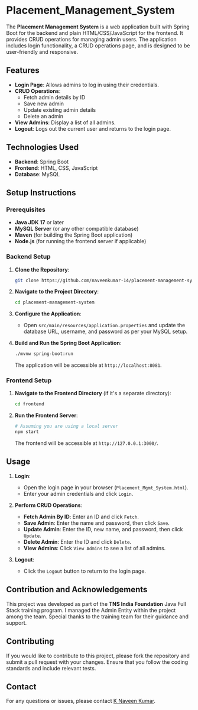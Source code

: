 # Placement_Management_System

The **Placement Management System** is a web application built with Spring Boot for the backend and plain HTML/CSS/JavaScript for the frontend. It provides CRUD operations for managing admin users. The application includes login functionality, a CRUD operations page, and is designed to be user-friendly and responsive.

## Features

- **Login Page**: Allows admins to log in using their credentials.
- **CRUD Operations**:
  - Fetch admin details by ID
  - Save new admin
  - Update existing admin details
  - Delete an admin
- **View Admins**: Display a list of all admins.
- **Logout**: Logs out the current user and returns to the login page.

## Technologies Used

- **Backend**: Spring Boot
- **Frontend**: HTML, CSS, JavaScript
- **Database**: MySQL

## Setup Instructions

### Prerequisites

- **Java JDK 17** or later
- **MySQL Server** (or any other compatible database)
- **Maven** (for building the Spring Boot application)
- **Node.js** (for running the frontend server if applicable)

### Backend Setup

1. **Clone the Repository**:
   ```bash
   git clone https://github.com/naveenkumar-14/placement-management-system.git
   ```

2. **Navigate to the Project Directory**:
   ```bash
   cd placement-management-system
   ```

3. **Configure the Application**:
   - Open `src/main/resources/application.properties` and update the database URL, username, and password as per your MySQL setup.

4. **Build and Run the Spring Boot Application**:
   ```bash
   ./mvnw spring-boot:run
   ```
   The application will be accessible at `http://localhost:8081`.

### Frontend Setup

1. **Navigate to the Frontend Directory** (if it's a separate directory):
   ```bash
   cd frontend
   ```

2. **Run the Frontend Server**:
   ```bash
   # Assuming you are using a local server
   npm start
   ```
   The frontend will be accessible at `http://127.0.0.1:3000/`.

## Usage

1. **Login**:
   - Open the login page in your browser (`Placement_Mgmt_System.html`).
   - Enter your admin credentials and click `Login`.

2. **Perform CRUD Operations**:
   - **Fetch Admin By ID**: Enter an ID and click `Fetch`.
   - **Save Admin**: Enter the name and password, then click `Save`.
   - **Update Admin**: Enter the ID, new name, and password, then click `Update`.
   - **Delete Admin**: Enter the ID and click `Delete`.
   - **View Admins**: Click `View Admins` to see a list of all admins.

3. **Logout**:
   - Click the `Logout` button to return to the login page.

## Contribution and Acknowledgements

This project was developed as part of the **TNS India Foundation** Java Full Stack training program. I managed the Admin Entity within the project among the team. Special thanks to the training team for their guidance and support.

## Contributing

If you would like to contribute to this project, please fork the repository and submit a pull request with your changes. Ensure that you follow the coding standards and include relevant tests.

## Contact

For any questions or issues, please contact [K Naveen Kumar](mailto:knaveenkumar0103@gmail.com).
